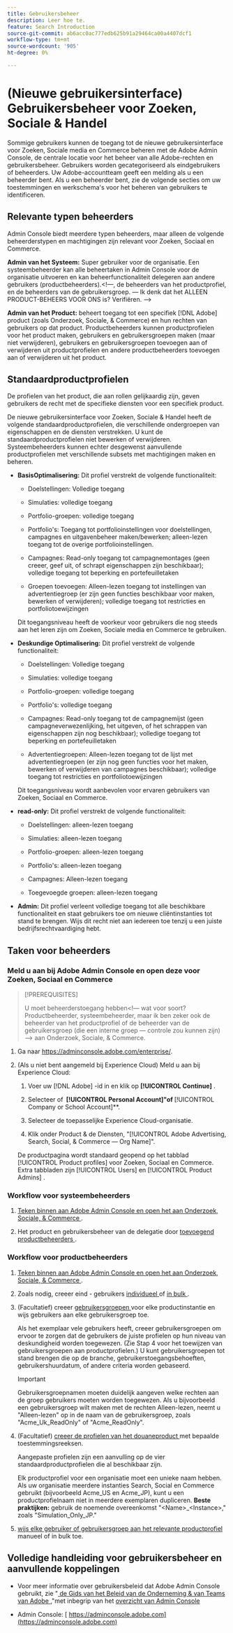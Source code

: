 ```yaml
---
title: Gebruikersbeheer
description: Leer hoe te.
feature: Search Introduction
source-git-commit: ab6acc0ac777edb625b91a29464ca00a4407dcf1
workflow-type: tm+mt
source-wordcount: '905'
ht-degree: 0%

---
```


# (Nieuwe gebruikersinterface) Gebruikersbeheer voor Zoeken, Sociale &amp; Handel

Sommige gebruikers kunnen de toegang tot de nieuwe gebruikersinterface voor Zoeken, Sociale media en Commerce beheren met de Adobe Admin Console, de centrale locatie voor het beheer van alle Adobe-rechten en gebruikersbeheer. Gebruikers worden gecategoriseerd als eindgebruikers of beheerders. Uw Adobe-accountteam geeft een melding als u een beheerder bent. Als u een beheerder bent, zie de volgende secties om uw toestemmingen en werkschema&#39;s voor het beheren van gebruikers te identificeren.<!-- How can you see what your user role is, or will your Adobe Account Team tell you? -->

## Relevante typen beheerders

Admin Console biedt meerdere typen beheerders, maar alleen de volgende beheerderstypen en machtigingen zijn relevant voor Zoeken, Sociaal en Commerce.

**Admin van het Systeem:** Super gebruiker voor de organisatie. Een systeembeheerder kan alle beheertaken in Admin Console voor de organisatie uitvoeren en kan beheerfunctionaliteit delegeren aan andere gebruikers (productbeheerders).&lt;!—, de beheerders van het productprofiel, en de beheerders van de gebruikersgroep.  — Ik denk dat het ALLEEN PRODUCT-BEHEERS VOOR ONS is?  Verifiëren. —>

**Admin van het Product:** beheert toegang tot een specifiek [!DNL Adobe] product (zoals Onderzoek, Sociale, &amp; Commerce) en hun rechten van gebruikers op dat product. Productbeheerders kunnen productprofielen voor het product maken, gebruikers en gebruikersgroepen maken (maar niet verwijderen), gebruikers en gebruikersgroepen toevoegen aan of verwijderen uit productprofielen en andere productbeheerders toevoegen aan of verwijderen uit het product.

<!--
**Product profile admin:** Manages assigned product profiles for individual products. A product profile admin can add (but not remove) users and user groups to the organization; add or remove users and user groups from product profiles; and assign or revoke permissions from product profiles. [I don't think this is applicable: and manage the product roles for product profiles.]

**User group admin:** Manages assigned user groups and their access rights. A user group admin can add or remove users from groups and add or remove user group admins from groups.
-->

## Standaardproductprofielen

De profielen van het product, die aan rollen gelijkaardig zijn, geven gebruikers de recht met de specifieke diensten voor een specifiek product.

De nieuwe gebruikersinterface voor Zoeken, Sociale &amp; Handel heeft de volgende standaardproductprofielen, die verschillende ondergroepen van eigenschappen en de diensten verstrekken. U kunt de standaardproductprofielen niet bewerken of verwijderen. Systeembeheerders kunnen echter desgewenst aanvullende productprofielen met verschillende subsets met machtigingen maken en beheren.

* **BasisOptimalisering:** Dit profiel verstrekt de volgende functionaliteit:

   * Doelstellingen: Volledige toegang

   * Simulaties: volledige toegang

   * Portfolio-groepen: volledige toegang

   * Portfolio&#39;s: Toegang tot portfolioinstellingen voor doelstellingen, campagnes en uitgavenbeheer maken/bewerken; alleen-lezen toegang tot de overige portfolioinstellingen.

   * Campagnes: Read-only toegang tot campagnemontages (geen creeer, geef uit, of schrapt eigenschappen zijn beschikbaar); volledige toegang tot beperking en portefeuilletaken <!-- Is that the correct wording? -->

   * Groepen toevoegen: Alleen-lezen toegang tot instellingen van advertentiegroep (er zijn geen functies beschikbaar voor maken, bewerken of verwijderen); volledige toegang tot restricties en portfoliotoewijzingen <!-- Is that the correct wording? -->

  Dit toegangsniveau heeft de voorkeur voor gebruikers die nog steeds aan het leren zijn om Zoeken, Sociale media en Commerce te gebruiken.

* **Deskundige Optimalisering:** Dit profiel verstrekt de volgende functionaliteit:

   * Doelstellingen: Volledige toegang

   * Simulaties: volledige toegang

   * Portfolio-groepen: volledige toegang

   * Portfolio&#39;s: volledige toegang

   * Campagnes: Read-only toegang tot de campagnemijst (geen campagneverwezenlijking, het uitgeven, of het schrappen van eigenschappen zijn nog beschikbaar); volledige toegang tot beperking en portefeuilletaken <!-- Is that the correct wording? -->

   * Advertentiegroepen: Alleen-lezen toegang tot de lijst met advertentiegroepen (er zijn nog geen functies voor het maken, bewerken of verwijderen van campagnes beschikbaar); volledige toegang tot restricties en portfoliotoewijzingen <!-- Is that the correct wording? -->

  Dit toegangsniveau wordt aanbevolen voor ervaren gebruikers van Zoeken, Sociaal en Commerce.

* **read-only:** Dit profiel verstrekt de volgende functionaliteit:

   * Doelstellingen: alleen-lezen toegang

   * Simulaties: alleen-lezen toegang

   * Portfolio-groepen: alleen-lezen toegang

   * Portfolio&#39;s: alleen-lezen toegang

   * Campagnes: Alleen-lezen toegang

   * Toegevoegde groepen: alleen-lezen toegang

* **Admin:** Dit profiel verleent volledige toegang tot alle beschikbare functionaliteit en staat gebruikers toe om nieuwe cliëntinstanties tot stand te brengen. Wijs dit recht niet aan iedereen toe tenzij u een juiste bedrijfsrechtvaardiging hebt.

<!-- Do I need to include this? If so, adjust wording as needed

## Product-specific instances

 -->

## Taken voor beheerders

### Meld u aan bij Adobe Admin Console en open deze voor Zoeken, Sociaal en Commerce

>[!PREREQUISITES]
>
>U moet beheerderstoegang hebben&lt;!— wat voor soort? Productbeheerder, systeembeheerder, maar ik ben zeker ook de beheerder van het productprofiel of de beheerder van de gebruikersgroep (die een interne groep — controle zou kunnen zijn) —> aan Onderzoek, Sociale, &amp; Commerce.

1. Ga naar https://adminconsole.adobe.com/enterprise/.

1. (Als u niet bent aangemeld bij Experience Cloud) Meld u aan bij Experience Cloud:

   1. Voer uw [!DNL Adobe] -id in en klik op **[!UICONTROL Continue]** .

   1. Selecteer of **&#x200B; [!UICONTROL Personal Account]&quot;of &#x200B;** [!UICONTROL Company or School Account]**.<!-- Will it necessarily be "Company or School Account?" -->

   1. Selecteer de toepasselijke Experience Cloud-organisatie.

   1. Klik onder Product &amp; de Diensten, &quot;[!UICONTROL Adobe Advertising, Search, Social, & Commerce — Org Name]&quot;.

   De productpagina wordt standaard geopend op het tabblad [!UICONTROL Product profiles] voor Zoeken, Sociaal en Commerce. Extra tabbladen zijn [!UICONTROL Users] en [!UICONTROL Product Admins] .

### Workflow voor systeembeheerders

1. [ Teken binnen aan Adobe Admin Console en open het aan Onderzoek, Sociale, &amp; Commerce ](#open-admin-console).

1. Het product en gebruikersbeheer van de delegatie door [ toevoegend productbeheerders ](https://helpx.adobe.com/nl/enterprise/using/admin-roles.html#enterprise).

<!-- what else? -->

### Workflow voor productbeheerders

1. [ Teken binnen aan Adobe Admin Console en open het aan Onderzoek, Sociale, &amp; Commerce ](#open-admin-console).

1. Zoals nodig, creeer eind - gebruikers [ individueel ](https://helpx.adobe.com/nl/enterprise/using/manage-users-individually.html) of [ in bulk ](https://helpx.adobe.com/nl/enterprise/using/bulk-upload-users.html).

1. (Facultatief) creeer [ gebruikersgroepen ](https://helpx.adobe.com/nl/enterprise/using/user-groups.html) voor elke productinstantie en wijs gebruikers aan elke gebruikersgroep toe.

   Als het exemplaar vele gebruikers heeft, creeer gebruikersgroepen om ervoor te zorgen dat de gebruikers de juiste profielen op hun niveau van deskundigheid worden toegewezen. (Zie Stap 4 voor het toewijzen van gebruikersgroepen aan productprofielen.) U kunt gebruikersgroepen tot stand brengen die op de branche, gebruikerstoegangsbehoeften, gebruikershuurdatum, of andere criteria worden gebaseerd.

   >[!IMPORTANT]
   >
   >Gebruikersgroepnamen moeten duidelijk aangeven welke rechten aan de groep gebruikers moeten worden toegewezen. Als u bijvoorbeeld een gebruikersgroep wilt maken met de rechten Alleen-lezen, neemt u &quot;Alleen-lezen&quot; op in de naam van de gebruikersgroep, zoals &quot;Acme_Uk_ReadOnly&quot; of &quot;Acme_ReadOnly&quot;.

1. (Facultatief) [ creeer de profielen van het douaneproduct ](https://helpx.adobe.com/nl/enterprise/using/manage-product-profiles.html) met bepaalde toestemmingsreeksen.

   Aangepaste profielen zijn een aanvulling op de vier standaardproductprofielen die al beschikbaar zijn.

   Elk productprofiel voor een organisatie moet een unieke naam hebben. Als uw organisatie meerdere instanties Search, Social en Commerce gebruikt (bijvoorbeeld Acme_US en Acme_JP), kunt u een productprofielnaam niet in meerdere exemplaren dupliceren. **Beste praktijken:** gebruik de noemende overeenkomst &quot;&lt;Name>_&lt;Instance>,&quot; zoals &quot;Simulation_Only_JP.&quot;

1. [ wijs elke gebruiker of gebruikersgroep aan het relevante productprofiel ](https://helpx.adobe.com/nl/enterprise/using/manage-product-profiles.html) manueel of in bulk toe.

## Volledige handleiding voor gebruikersbeheer en aanvullende koppelingen

* Voor meer informatie over gebruikersbeleid dat Adobe Admin Console gebruikt, zie &quot;[ de Gids van het Beleid van de Onderneming &amp; van Teams van Adobe ](https://helpx.adobe.com/nl/enterprise/admin-guide.html),&quot;met inbegrip van het [ overzicht van Admin Console ](https://helpx.adobe.com/nl/enterprise/using/admin-console.html)

* Admin Console: [ https://adminconsole.adobe.com](https://adminconsole.adobe.com)
